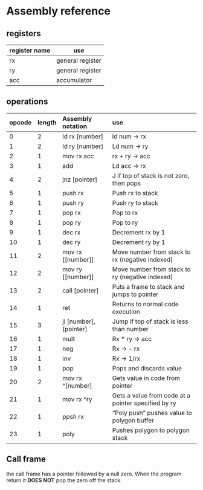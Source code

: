 # Assembly reference

## registers

| register name | use              |
|---------------|------------------|
| rx            | general register |
| ry            | general register |
| acc           | accumulator      |

## operations

| opcode | length | Assembly notation          | use                                                 |
|:-------|:-------|:---------------------------|:----------------------------------------------------|
| 0      | 2      | ld rx \[number\]           | ld num \-\> rx                                      |
| 1      | 2      | ld ry \[number\]           | Ld num \-\> ry                                      |
| 2      | 1      | mov rx acc                 | rx \+ ry \-\> acc                                   |
| 3      | 1      | add                        | Ld acc \-\> rx                                      |
| 4      | 2      | jnz \[pointer\]            | J if top of stack is not zero, then pops            |
| 5      | 1      | push rx                    | Push rx to stack                                    |
| 6      | 1      | push ry                    | Push ry to stack                                    |
| 7      | 1      | pop rx                     | Pop to rx                                           |
| 8      | 1      | pop ry                     | Pop to ry                                           |
| 9      | 1      | dec rx                     | Decrement rx by 1                                   |
| 10     | 1      | dec ry                     | Decrement ry by 1                                   |
| 11     | 2      | mov rx \[\[number\]\]      | Move number from stack to rx (negative indexed)     |
| 12     | 2      | mov ry \[\[number\]\]      | Move number from stack to ry (negative indexed)     |
| 13     | 2      | call \[pointer\]           | Puts a frame to stack and jumps to pointer          |
| 14     | 1      | ret                        | Returns to normal code execution                    |
| 15     | 3      | jl \[number\], \[pointer\] | Jump if top of stack is less than number            |
| 16     | 1      | mult                       | Rx \* ry \-\> acc                                   |
| 17     | 1      | neg                        | Rx \-\> \- rx                                       |
| 18     | 1      | inv                        | Rx \-\> 1/rx                                        |
| 19     | 1      | pop                        | Pops and discards value                             |
| 20     | 2      | mov rx ^\[number\]         | Gets value in code from pointer                     |
| 21     | 1      | mov rx ^ry                 | Gets a value from code at a pointer specified by ry |
| 22     | 1      | ppsh rx                    | “Poly push” pushes value to polygon buffer          |
| 23     | 1      | poly                       | Pushes polygon to polygon stack                     |

## Call frame

the call frame has a pointer followed by a null zero.
When the program return it **DOES NOT** pop the zero off the stack.